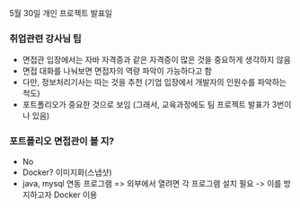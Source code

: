5월 30일 개인 프로젝트 발표일 

### 취업관련 강사님 팁
- 면접관 입장에서는 자바 자격증과 같은 자격증이 많은 것을 중요하게 생각하지 않음 
- 면접 대화를 나눠보면 면접자의 역량 파악이 가능하다고 함
- 다만, 정보처리기사는 따는 것을 추천 (기업 입장에서 개발자의 인원수를 파악하는 척도)
- 포트폴리오가 중요한 것으로 보임 (그래서, 교육과정에도 팀 프로젝트 발표가 3번이나 있음)

### 포트폴리오 면접관이 볼 지?
- No
- Docker? 이미지화(스냅샷)
- java, mysql 연동 프로그램 => 외부에서 열려면 각 프로그램 설치 필요 -> 이를 방지하고자 Docker 이용
